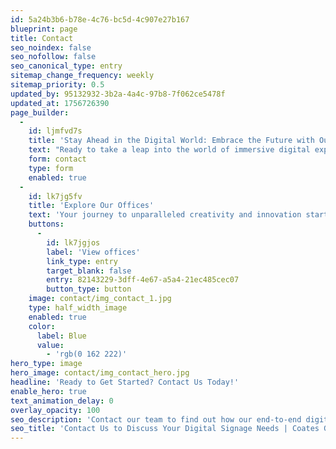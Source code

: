 ```yaml
---
id: 5a24b3b6-b78e-4c76-bc5d-4c907e27b167
blueprint: page
title: Contact
seo_noindex: false
seo_nofollow: false
seo_canonical_type: entry
sitemap_change_frequency: weekly
sitemap_priority: 0.5
updated_by: 95132932-3b2a-4a4c-97b8-7f062ce5478f
updated_at: 1756726390
page_builder:
  -
    id: ljmfvd7s
    title: 'Stay Ahead in the Digital World: Embrace the Future with Our Dynamic Digital Signage'
    text: "Ready to take a leap into the world of immersive digital experiences? Let's collaborate to bring your vision to life. Contact us today to explore the endless possibilities we can help you achieve for your brand."
    form: contact
    type: form
    enabled: true
  -
    id: lk7jg5fv
    title: 'Explore Our Offices'
    text: 'Your journey to unparalleled creativity and innovation starts with a single click. Explore our global offices today.'
    buttons:
      -
        id: lk7jgjos
        label: 'View offices'
        link_type: entry
        target_blank: false
        entry: 82143229-3dff-4e67-a5a4-21ec485cec07
        button_type: button
    image: contact/img_contact_1.jpg
    type: half_width_image
    enabled: true
    color:
      label: Blue
      value:
        - 'rgb(0 162 222)'
hero_type: image
hero_image: contact/img_contact_hero.jpg
headline: 'Ready to Get Started? Contact Us Today!'
enable_hero: true
text_animation_delay: 0
overlay_opacity: 100
seo_description: 'Contact our team to find out how our end-to-end digital merchandising solutions can drive engaging customer journeys for your business. Contact us today.'
seo_title: 'Contact Us to Discuss Your Digital Signage Needs | Coates Group'
---
```

